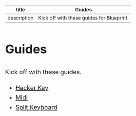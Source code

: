 | title | Guides |
| --- | --- |
| description | Kick off with these guides for Blueprint. |

<h1 style="font-size: 2.5rem; line-height: 1.6;">Guides</h1>

<p style="font-size: 1.25rem; line-height: 1.6;">Kick off with these guides.</p>

<ul style="font-size: 1.25rem; line-height: 1.6;">
<li><a href="/guides/hacker-key">Hacker Key</a></li>
<li><a href="/guides/midi">Midi</a></li>
<li><a href="/guides/split-keyboard">Split Keyboard</a></li>
</ul>
